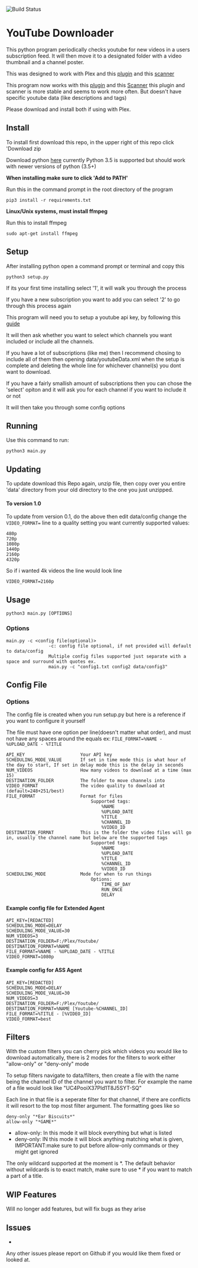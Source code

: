 ![Build Status](https://api.travis-ci.com/PizzaWaffles/Automatic-Youtube-Downloader.svg?branch=master)

# YouTube Downloader

This python program periodically checks youtube for new videos in a users subscription feed. It will then move it to a designated folder with a video thumbnail and a channel poster. 

This was designed to work with Plex and this [plugin](https://github.com/ZeroQI/YouTube-Agent.bundle) and this [scanner](https://github.com/ZeroQI/Absolute-Series-Scanner)

This program now works with this [plugin](https://bitbucket.org/mjarends/extendedpersonalmedia-agent.bundle/overview) and this [Scanner](https://bitbucket.org/mjarends/plex-scanners/overview) this plugin and scanner is more stable and seems to work more often. But doesn't have specific youtube data (like descriptions and tags)

Please download and install both if using with Plex.

## Install

To install first download this repo, in the upper right of this repo click 'Download zip

Download python [here](https://www.python.org/ftp/python/3.5.4/python-3.5.4.exe) currently Python 3.5 is supported but should work with newer versions of python (3.5+)

**When installing make sure to click 'Add to PATH'**

Run this in the command prompt in the root directory of the program

```
pip3 install -r requirements.txt
```

**Linux/Unix systems, must install ffmpeg**

Run this to install ffmpeg

```sudo apt-get install ffmpeg```

## Setup

After installing python open a command prompt or terminal and copy this

```
python3 setup.py
```

If its your first time installing select '1', it will walk you through the process

If you have a new subscription you want to add you can select '2' to go through this process again


This program will need you to setup a youtube api key, by following this [guide](https://www.slickremix.com/docs/get-api-key-for-youtube/)

It will then ask whether you want to select which channels you want included or include all the channels. 

If you have a lot of subscriptions (like me) then I recommend chosing to include all of them then opening data/youtubeData.xml when the setup is complete and deleting the whole line for whichever channel(s) you dont want to download.

If you have a fairly smallish amount of subscriptions then you can chose the 'select' opiton and it will ask you for each channel if you want to include it or not

It will then take you through some config options

## Running

Use this command to run:

```
python3 main.py
```

## Updating

To update download this Repo again, unzip file, then copy over you entire 'data' directory from your old directory to the one you just unzipped.

#### To version 1.0
To update from version 0.1, do the above then edit data/config change the `VIDEO_FORMAT=` line to a quality setting you want currently supported values:

    480p
    720p
    1080p
    1440p
    2160p
    4320p

So if i wanted 4k videos the line would look line 

`VIDEO_FORMAT=2160p`

## Usage

```
python3 main.py [OPTIONS]
```

### Options
    main.py -c <config file(optional)>
                    -c: config file optional, if not provided will default to data/config
                    Multiple config files supported just separate with a space and surround with quotes ex.
                    main.py -c "config1.txt config2 data/config3"

## Config File

### Options

The config file is created when you run setup.py but here is a reference if you want to configure it yourself

The file must have one option per line(doesn't matter what order), and must not have any spaces around the equals ex: ```FILE_FORMAT=%NAME - %UPLOAD_DATE - %TITLE```

    API_KEY                     Your API key
    SCHEDULING_MODE_VALUE       If set in time mode this is what hour of the day to start, If set in delay mode this is the delay in seconds
    NUM_VIDEOS                  How many videos to download at a time (max 15)
    DESTINATION_FOLDER          The folder to move channels into
    VIDEO_FORMAT                The video quality to download at (default=248+251/best)
    FILE_FORMAT                 Format for files
                                    Supported tags:
                                        %NAME
                                        %UPLOAD_DATE
                                        %TITLE
                                        %CHANNEL_ID
                                        %VIDEO_ID
    DESTINATION_FORMAT          This is the folder the video files will go in, usually the channel name but below are the supported tags
                                    Supported tags:
                                        %NAME
                                        %UPLOAD_DATE
                                        %TITLE
                                        %CHANNEL_ID
                                        %VIDEO_ID
    SCHEDULING_MODE             Mode for when to run things
                                    Options:
                                        TIME_OF_DAY
                                        RUN_ONCE
                                        DELAY

#### Example config file for Extended Agent

    API_KEY=[REDACTED]
    SCHEDULING_MODE=DELAY
    SCHEDULING_MODE_VALUE=30
    NUM_VIDEOS=3
    DESTINATION_FOLDER=F:/Plex/Youtube/
    DESTINATION_FORMAT=%NAME
    FILE_FORMAT=%NAME - %UPLOAD_DATE - %TITLE
    VIDEO_FORMAT=1080p
    
#### Example config for ASS Agent

    API_KEY=[REDACTED]
    SCHEDULING_MODE=DELAY
    SCHEDULING_MODE_VALUE=30
    NUM_VIDEOS=3
    DESTINATION_FOLDER=F:/Plex/Youtube/
    DESTINATION_FORMAT=%NAME [Youtube-%CHANNEL_ID]
    FILE_FORMAT=%TITLE - [%VIDEO_ID]
    VIDEO_FORMAT=best

## Filters

With the custom filters you can cherry pick which videos you would like to download automatically, there is 2 modes for the filters to work either "allow-only" or "deny-only" mode

To setup filters navigate to data/filters, then create a file with the name being the channel ID of the channel you want to filter. For example the name of a file would look like "UC4PooiX37Pld1T8J5SYT-SQ"

Each line in that file is a seperate filter for that channel, if there are conflicts it will resort to the top most filter argument. The formatting goes like so
    
    deny-only "*Ear Biscuits*"
    allow-only "*GAME*"

- allow-only: In this mode it will block everything but what is listed
- deny-only: IN this mode it will block anything matching what is given, IMPORTANT:make sure to put before allow-only commands or they might get ignored

The only wildcard supported at the moment is *. The default behavior without wildcards is to exact match, make sure to use * if you want to match a part of a title.


## WIP Features

Will no longer add features, but will fix bugs as they arise

## Issues

-

Any other issues please report on Github if you would like them fixed or looked at.

